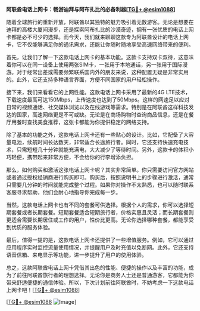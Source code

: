 **阿联酋电话上网卡：畅游迪拜与阿布扎比的必备利器[[TG💪+ @esim1088](https://t.me/s/esim1088)]**

随着全球旅行的重新开放，阿联酋以其独特的魅力吸引着无数游客。无论是想要在迪拜的高楼大厦间漫步，还是探索阿布扎比的沙漠奇迹，拥有一张优质的电话上网卡都是必不可少的选择。而今天，我们就来聊聊这款专为阿联酋设计的电话上网卡，它不仅能够满足你的通讯需求，还能让你随时随地享受高速网络带来的便利。

首先，让我们了解一下这款电话上网卡的基本功能。这款卡支持双卡双待，这意味着你可以在同一设备上使用两张SIM卡，一张用于本地通话，另一张用于国际漫游。对于经常出差或需要频繁联系国内外的朋友来说，这种配置无疑是非常实用的。此外，它还支持多种语言界面，方便不同国家的用户轻松操作。

接下来，我们来看看它的上网性能。这款电话上网卡采用了最新的4G LTE技术，下载速度最高可达150Mbps，上传速度也达到了50Mbps。这样的网速足以应对日常的视频通话、社交媒体浏览以及在线游戏等需求。特别是在阿联酋这样科技发达的国家，高速网络更是不可或缺。无论是在商场购物时查询商品信息，还是在餐厅用餐时查找美食推荐，这张卡都能为你提供稳定的网络支持。

除了基本的功能之外，这款电话上网卡还有一些贴心的设计。比如，它配备了大容量电池，续航时间长达数天，非常适合长途旅行者。同时，它还支持快速充电技术，只需短短几十分钟就能充满电，大大减少了等待时间。另外，这款卡的体积小巧轻便，携带起来非常方便，不会给你的行李增添负担。

那么，如何购买和激活这张电话上网卡呢？其实非常简单。你只需要访问官方网站或者通过授权经销商进行购买即可。购买后，按照说明书上的步骤进行激活，通常只需要几分钟的时间就能完成整个过程。如果你对操作不太熟悉，也可以随时联系客服寻求帮助，他们会耐心地指导你完成每一步。

当然，这款电话上网卡也有不同的套餐可供选择。根据个人的需求，你可以选择短期套餐或者长期套餐。短期套餐适合短期旅行者，价格实惠且灵活；而长期套餐则更适合需要长期居住或工作的用户，性价比更高。无论你选择哪种套餐，都能享受到优质的服务体验。

最后，值得一提的是，这款电话上网卡还提供了一些增值服务。例如，它可以通过应用程序实时监控流量使用情况，并提醒用户及时充值以免断网。此外，它还支持语音信箱、来电显示等功能，进一步提升了用户的使用体验。

总之，这款阿联酋电话上网卡凭借其出色的性能、便捷的操作以及丰富的功能，成为了前往阿联酋旅行者的理想选择。无论你是商务人士还是普通游客，它都能为你带来舒适便捷的通信体验。所以，下次计划前往阿联酋时，不妨考虑一下这款电话上网卡吧！[[TG💪+ @esim1088](https://t.me/s/esim1088)]

[[TG💪+ @esim1088](https://t.me/s/esim1088) ![Image](https://i.postimg.cc/4NQfJmqS/Snipaste-2025-05-13-00-14-12.png)]
